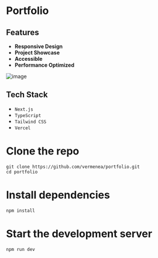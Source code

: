#  Portfolio 


## Features

- **Responsive Design** 
- **Project Showcase**
- **Accessible**  
- **Performance Optimized**

![image](https://github.com/user-attachments/assets/f80b8f06-0a2b-4739-b3c5-fba41e878c85)



## Tech Stack

- `Next.js`
- `TypeScript`
- `Tailwind CSS`
- `Vercel`

# Clone the repo
```
git clone https://github.com/vermenea/portfolio.git
cd portfolio
```
# Install dependencies
```
npm install
```
# Start the development server
```
npm run dev
```
